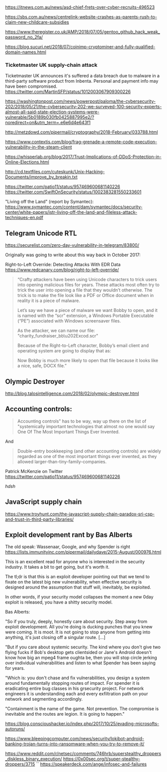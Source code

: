 https://itnews.com.au/news/asd-chief-frets-over-cyber-recruits-496523

https://sbs.com.au/news/centrelink-website-crashes-as-parents-rush-to-claim-new-childcare-subsidies

https://www.theregister.co.uk/AMP/2018/07/05/gentoo_github_hack_weak_password_no_2fa/

https://blog.sucuri.net/2018/07/coinimp-cryptominer-and-fully-qualified-domain-names.html

### Ticketmaster UK supply-chain attack

Ticketmaster UK announces it's suffered a data breach due to malware in a third-party software product from Inbenta. Personal and payment info may have been compromised.
https://twitter.com/MartinSFP/status/1012003067909300226



https://washingtonpost.com/news/powerpost/paloma/the-cybersecurity-202/2018/05/21/the-cybersecurity-202-we-surveyed-100-security-experts-almost-all-said-state-election-systems-were-vulnerable/5b0189b030fb0425887995e2/?noredirect=on&utm_term=.e6e6d4e643f1



http://metzdowd.com/pipermail/cryptography/2018-February/033788.html

https://www.contextis.com/blog/frag-grenade-a-remote-code-execution-vulnerability-in-the-steam-client

https://whisperlab.org/blog/2017/Trust-Implications-of-DDoS-Protection-in-Online-Elections.html

http://cd.textfiles.com/cuteskunk/Unix-Hacking-Documents/improve_by_breakin.txt

https://twitter.com/patio11/status/957469600681140226
https://twitter.com/SwiftOnSecurity/status/1002383281550233601


"Living off the Land" (report by Symantec):
https://www.symantec.com/content/dam/symantec/docs/security-center/white-papers/istr-living-off-the-land-and-fileless-attack-techniques-en.pdf



## Telegram Unicode RTL

https://securelist.com/zero-day-vulnerability-in-telegram/83800/

Originally was going to write about this way back in October 2017:

Right-to-Left Override: Detecting Attacks With EDR Data
https://www.redcanary.com/blog/right-to-left-override/
>“Crafty attackers have been using Unicode characters to trick users into opening malicious files for years. These attacks most often try to trick the user into opening a file that they wouldn’t otherwise. The trick is to make the file look like a PDF or Office document when in reality it is a piece of malware.
>
>Let’s say we have a piece of malware we want Bobby to open, and it is named with the “scr” extension, a Windows Portable Executable (“PE”) associated with Windows screensaver files.
>
>As the attacker, we can name our file: "charity_fundraiser_bb\u202Excod.scr"
>
>Because of the Right-to-Left character, Bobby’s email client and operating system are going to display that as:
>
>Now Bobby is much more likely to open that file because it looks like a nice, safe, DOCX file.”

## Olympic Destroyer

http://blog.talosintelligence.com/2018/02/olympic-destroyer.html


## Accounting controls:

>Accounting controls" has to be way, way up there on the list of "systemically important technologies that almost no one would say One Of The Most Important Things Ever Invented.

And

>Double-entry bookkeeping (and other accounting controls) are widely regarded as one of the most important things ever invented, as they allowed larger-than-tiny-family-companies.

Patrick McKenzie on Twitter
https://twitter.com/patio11/status/957469600681140226

*hdsh*

## JavaScript supply chain

https://www.troyhunt.com/the-javascript-supply-chain-paradox-sri-csp-and-trust-in-third-party-libraries/

## Exploit development rant by Bas Alberts

The old speak: Wassenaar, Google,	and why Spender is right
https://lists.immunityinc.com/pipermail/dailydave/2015-August/000976.html

This is an excellent read for anyone who is interested in the security industry. It takes a bit to get going, but it's worth it.

The tl;dr is that this is an exploit developer pointing out that we tend to fixate on the latest big new vulnerability, when effective security is designed around the assumption that stuff will, inevitably, be exploited.

In other words, if your security model collapses the moment a new 0day exploit is released, you have a shitty security model.

Bas Alberts:

"So if you truly, deeply, honestly care about security. Step away from
exploit development. All you're doing is ducking punches that you knew
were coming. It is moot. It is not going to stop anyone from getting
into anything, it's just closing off a singular route. [...]

"But if you care about systemic security. The kind where you don't give
two flying fucks if Bob's desktop gets clientsided or Jane's Android
doesn't know how big an mpeg4 frame oughta be, then you will stop circle
jerking over individual vulnerabilities and listen to what Spender has
been saying for years.

"Which is: you don't chase and fix vulnerabilities, you design a system
around fundamentally stopping routes of impact. For spender it is
eradicating entire bug classes in his grsecurity project. For network
engineers it is understanding each and every exfiltration path on your
network and segmenting accordingly.

"Containment is the name of the game. Not prevention. The compromise is
inevitable and the routes are legion. It is going to happen."

https://blog.conscioushacker.io/index.php/2017/10/25/evading-microsofts-autoruns/

https://www.bleepingcomputer.com/news/security/lokibot-android-banking-trojan-turns-into-ransomware-when-you-try-to-remove-it/

https://www.reddit.com/r/netsec/comments/746hrb/superstealthy_droppers_diskless_binary_execution/
https://0x00sec.org/t/super-stealthy-droppers/3715
``
https://speakerdeck.com/ange/infosec-and-failures
